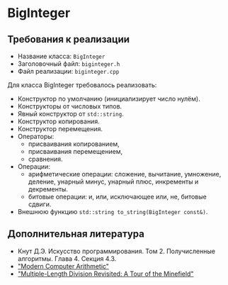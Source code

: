 
# BigInteger
## Требования к реализации
* Название класса: `BigInteger`
* Заголовочный файл: `biginteger.h`
* Файл реализации: `biginteger.cpp`

Для класса BigInteger требовалось реализовать:
* Конструктор по умолчанию (инициализирует число нулём).
* Конструкторы от числовых типов.
* Явный конструктор от `std::string`.
* Конструктор копирования.
* Конструктор перемещения.
* Операторы:
  * присваивания копированием,
  * присваивания перемещением,
  * сравнения.
* Операции:
  * арифметические операции: сложение, вычитание, умножение, деление, унарный минус, унарный плюс, инкременты и декременты.
  * битовые операции: и, или, исключающее или, не, битовые сдвиги.
* Внешнюю функцию `std::string to_string(BigInteger const&)`.


## Дополнительная литература
* Кнут Д.Э. Искусство программирования. Том 2. Получисленные алгоритмы. Глава 4. Секция 4.3.
* ["Modern Computer Arithmetic"](https://members.loria.fr/PZimmermann/mca/mca-0.5.pdf)
* ["Multiple-Length Division Revisited: A Tour of the Minefield"](https://surface.syr.edu/cgi/viewcontent.cgi?article=1162&context=eecs_techreports) 

